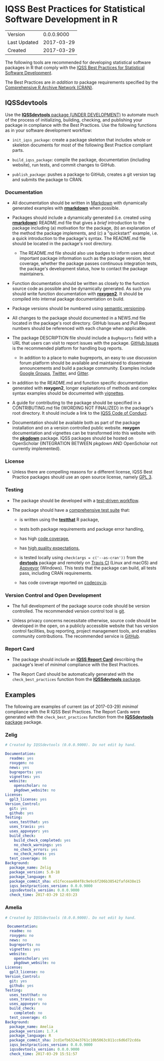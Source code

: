 # IQSS Best Practices for Statistical Software Development in R

|              |                     |
| ------------ | ------------------- |
| Version      | 0.0.0.9000          |
| Last Updated | 2017-03-29          |
| Created      | 2017-03-29          |

The following tools are recommended for developing statistical software packages in R that comply with the [IQSS Best Practices for Statistical Software Development](https://github.com/IQSS/social_science_software_toolkit/blob/master/iqss_sss_best_practices.md).

The Best Practices are *in addition to* package requirements specified by the [Comprehensive R Archive Network (CRAN)](https://cran.r-project.org/doc/manuals/r-release/R-exts.html).

## IQSSdevtools

Use the [**IQSSdevtools** package (UNDER DEVELOPMENT)](https://github.com/IQSS/IQSSdevtools) to automate much of the process of initializing, building, checking, and publishing your package in compliance with the Best Practices. Use the following functions as in your software development workflow:

-   `init_iqss_package`: create a package skeleton that includes whole or skeleton documents for most of the following Best Practice compliant parts.

-   `build_iqss_package`: compile the package, documentation (including website), run tests, and commit changes to GitHub.

-   `publish_package`: pushes a package to GitHub, creates a git version tag and submits the package to CRAN.

### Documentation

-   All documentation should be written in [Markdown](https://en.wikipedia.org/wiki/Markdown) with dynamically generated examples with [**rmarkdown**](http://rmarkdown.rstudio.com/) when possible.

-   Packages should include a dynamically generated (i.e. created using [**rmarkdown**](http://rmarkdown.rstudio.com/)) README.md file that gives a *brief* introduction to the package including (a) motivation for the package, (b) an explanation of the method the package implements, and (c) a "quickstart" example, i.e. a quick introduction to the package's syntax. The README.md file should be located in the package's root directory.

    +   The README.md file should also use badges to inform users about important package information such as the package version, test coverage, whether the package passes continuous integration tests, the package's development status, how to contact the package maintainers.

-   Function documentation should be written as closely to the function source code as possible and be dynamically generated. As such you should write function documentation with [**roxygen2**](https://cran.r-project.org/web/packages/roxygen2/vignettes/roxygen2.html). It should be compiled into internal package documentation on build.

-   Package versions should be numbered using [semantic versioning](http://semver.org/.).

-   All changes to the package should documented in a NEWS.md file located in the package's root directory. GitHub Issues and Pull Request numbers should be referenced with each change when applicable.

-   The package DESCRIPTION file should include a `BugReports` field with a URL that users can visit to report issues with the package. [GitHub Issues](https://guides.github.com/features/issues/) is the recommended platform for handling bug reports.

    +   In addition to a place to make bugreports, an easy to use discussion forum platform should be available and maintained to disseminate announcements and build a package community. Examples include [Google Groups](https://groups.google.com), [Twitter](https://twitter.com/), and [Gitter](https://gitter.im).

-   In addition to the README.md and function specific documentation generated with **roxygen2**, longer explanations of methods and complex syntax examples should be documented with [vignettes](http://r-pkgs.had.co.nz/vignettes.html).

-   A guide for contributing to the package should be specified in a CONTRIBUTING.md file {WORDING NOT FINALIZED} in the package's root directory. It should include a link to the [IQSS Code of Conduct](https://github.com/IQSS/social_science_software_toolkit/blob/master/contributing/iqss_code_of_conduct.md).

-   Documentation should be available both as part of the package installation and on a version controlled public website. **roxygen** documentation and vignettes can be transformed into this website with the [**pkgdown**](https://github.com/hadley/pkgdown) package. IQSS packages should be hosted on OpenScholar {INTEGRATION BETWEEN pkgdown AND OpenScholar not currently implemented}.

### License

-   Unless there are compelling reasons for a different license, IQSS Best Practice packages should use an open source license, namely [GPL 3](https://www.gnu.org/licenses/gpl-3.0.en.html).

### Testing

-   The package should be developed with a [test-driven workflow](https://github.com/IQSS/social_science_software_toolkit/blob/master/testing/recommended_testing_tools_R.md#development-process).


-   The package should have a [comprehensive test suite](https://github.com/IQSS/social_science_software_toolkit/blob/master/testing/recommended_testing_tools_R.md) that:

    +   is written using the [**testthat**](https://CRAN.R-project.org/package=testthat) R package,

    +   tests both package requirements and package error handling,

    +   has high [code coverage](https://en.wikipedia.org/wiki/Code_coverage),

    +   has [high quality expectations](https://github.com/IQSS/social_science_software_toolkit/blob/master/testing/recommended_testing_tools_R.md#what-is-a-high-quality-test),

    +   is tested locally using `check(args = c('--as-cran'))` from the [**devtools**](https://CRAN.R-project.org/package=devtools) package and remotely on [Travis CI](https://travis-ci.org/) (Linux and macOS) and [Appveyor](https://www.appveyor.com/) (Windows). This tests that the package can build, all tests pass, including CRAN requirements.

    +   has code coverage reported on [codecov.io](https://codecov.io/).


### Version Control and Open Development

-   The full development of the package source code should be version controlled. The recommended version control tool is [git](https://git-scm.com/).

-   Unless privacy concerns necessitate otherwise, source code should be developed in the open, on a publicly accessible website that has version control facilities, bug reporting, project management tools, and enables community contributions. The recommended service is [GitHub](https://github.com/).

### Report Card

-   The package should include an [**IQSS Report Card**](https://github.com/IQSS/social_science_software_toolkit/blob/master/report_card/iqss_report_card_spec.md) describing the package's level of *minimal* compliance with the Best Practices.

-   The Report Card should be automatically generated with the `check_best_practices` function from the [**IQSSdevtools** package](https://github.com/IQSS/IQSSdevtools).


## Examples

The following are examples of current (as of 2017-03-29) *minimal* compliance with the R IQSS Best Practices. The Report Cards were generated with the `check_best_practices` function from the [**IQSSdevtools** package](https://github.com/IQSS/IQSSdevtools) package.

### Zelig

```yaml
# Created by IQSSdevtools (0.0.0.9000). Do not edit by hand.

Documentation:
  readme: yes
  roxygen: no
  news: yes
  bugreports: yes
  vignettes: yes
  website:
    openscholar: no
    pkgdown_website: no
License:
  gpl3_license: yes
Version_Control:
  git: yes
  github: yes
Testing:
  uses_testthat: yes
  uses_travis: yes
  uses_appveyor: yes
  build_check:
    build_check_completed: yes
    no_check_warnings: yes
    no_check_errors: yes
    no_check_notes: yes
  test_coverage: 86
Background:
  package_name: Zelig
  package_version: 5.0-18
  package_language: R
  package_commit_sha: e51feceaa484f8c9e9c6f206b38542fafd438e15
  iqss_bestpractices_version: 0.0.0.9000
  iqssdevtools_version: 0.0.0.9000
  check_time: 2017-03-29 12:03:23
```

### Amelia


```yaml
# Created by IQSSdevtools (0.0.0.9000). Do not edit by hand.

 Documentation:
  readme: no
  roxygen: no
  news: no
  bugreports: no
  vignettes: yes
  website:
    openscholar: yes
    pkgdown_website: no
License:
  gpl3_license: no
Version_Control:
  git: yes
  github: yes
Testing:
  uses_testthat: no
  uses_travis: no
  uses_appveyor: no
  build_check:
    completed: no
  test_coverage: 45
Background:
  package_name: Amelia
  package_version: 1.7.4
  package_language: R
  package_commit_sha: 2cd1efb6324e3761c10b5063c811cc6d6d72cdda
  iqss_bestpractices_version: 0.0.0.9000
  iqssdevtools_version: 0.0.0.9000
  check_time: 2017-03-29 15:51:57
```
